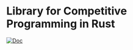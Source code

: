 # Library for Competitive Programming in Rust

[![Doc](https://img.shields.io/static/v1?label=GitHub+Pages&message=+&color=brightgreen&logo=github)](https://sash2104.github.io/cp-library-rs/)